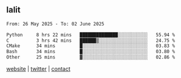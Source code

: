 ## lalit

<!--START_SECTION:waka-->

```txt
From: 26 May 2025 - To: 02 June 2025

Python     8 hrs 22 mins   ██████████████░░░░░░░░░░░   55.94 %
C          3 hrs 42 mins   ██████▒░░░░░░░░░░░░░░░░░░   24.75 %
CMake      34 mins         █░░░░░░░░░░░░░░░░░░░░░░░░   03.83 %
Bash       34 mins         █░░░░░░░░░░░░░░░░░░░░░░░░   03.80 %
Other      25 mins         ▓░░░░░░░░░░░░░░░░░░░░░░░░   02.86 %
```

<!--END_SECTION:waka-->

[website](https://lalit.sh) | [twitter](https://x.com/@lalitcodes) | [contact](https://lalit.sh/contact)
